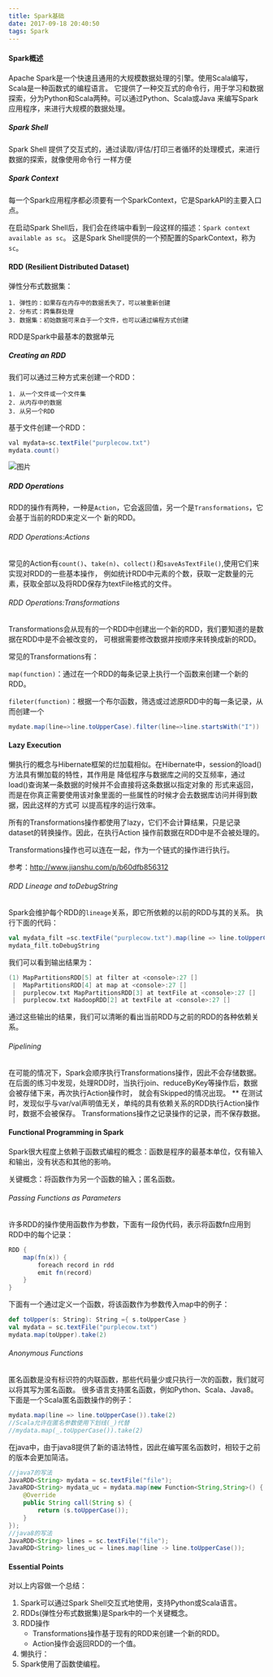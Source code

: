 ```yaml
---
title: Spark基础
date: 2017-09-18 20:40:50
tags: Spark
---
```

#### Spark概述   
Apache Spark是一个快速且通用的大规模数据处理的引擎。使用Scala编写，Scala是一种函数式的编程语言。
它提供了一种交互式的命令行，用于学习和数据探索，分为Python和Scala两种。可以通过Python、Scala或Java
来编写Spark应用程序，来进行大规模的数据处理。
##### Spark Shell   
Spark Shell 提供了交互式的，通过读取/评估/打印三者循环的处理模式，来进行数据的探索，就像使用命令行
一样方便
##### Spark Context
每一个Spark应用程序都必须要有一个SparkContext，它是SparkAPI的主要入口点。

在启动Spark Shell后，我们会在终端中看到一段这样的描述：`Spark context available as sc`。
这是Spark Shell提供的一个预配置的SparkContext，称为`sc`。

<!-- more -->

#### RDD (Resilient Distributed Dataset)
弹性分布式数据集：

    1. 弹性的：如果存在内存中的数据丢失了，可以被重新创建
    2. 分布式：跨集群处理
    3. 数据集：初始数据可来自于一个文件，也可以通过编程方式创建

RDD是Spark中最基本的数据单元

##### Creating an RDD
我们可以通过三种方式来创建一个RDD：

    1. 从一个文件或一个文件集
    2. 从内存中的数据
    3. 从另一个RDD
    
基于文件创建一个RDD：
``` java
val mydata=sc.textFile("purplecow.txt")
mydata.count()
```
![图片]()

##### RDD Operations
RDD的操作有两种，一种是`Action`，它会返回值，另一个是`Transformations`，它会基于当前的RDD来定义一个
新的RDD。
###### RDD Operations:Actions
常见的Action有`count()`、`take(n)`、`collect()`和`saveAsTextFile()`,使用它们来实现对RDD的一些基本操作，
例如统计RDD中元素的个数，获取一定数量的元素，获取全部以及将RDD保存为textFile格式的文件。
###### RDD Operations:Transformations
Transformations会从现有的一个RDD中创建出一个新的RDD，我们要知道的是数据在RDD中是不会被改变的，
可根据需要修改数据并按顺序来转换成新的RDD。

常见的Transformations有：

`map(function)`：通过在一个RDD的每条记录上执行一个函数来创建一个新的RDD。

`fileter(function)`：根据一个布尔函数，筛选或过滤原RDD中的每一条记录，从而创建一个
``` java
mydate.map(line=>line.toUpperCase).filter(line=>line.startsWith("I"))
```

#### Lazy Execution
懒执行的概念与Hibernate框架的烂加载相似。在Hibernate中，session的load()方法具有懒加载的特性，其作用是
降低程序与数据库之间的交互频率，通过load()查询某一条数据的时候并不会直接将这条数据以指定对象的
形式来返回，而是在你真正需要使用该对象里面的一些属性的时候才会去数据库访问并得到数据，因此这样的方式可
以提高程序的运行效率。

所有的Transformations操作都使用了lazy，它们不会计算结果，只是记录dataset的转换操作。因此，在执行Action
操作前数据在RDD中是不会被处理的。

Transformations操作也可以连在一起，作为一个链式的操作进行执行。

参考：http://www.jianshu.com/p/b60dfb856312

###### RDD Lineage and toDebugString
Spark会维护每个RDD的`lineage`关系，即它所依赖的以前的RDD与其的关系。
执行下面的代码：
``` scala
val mydata_filt =sc.textFile("purplecow.txt").map(line => line.toUpperCase()).filter(line => line.startsWith("I"))
mydata_filt.toDebugString
```
我们可以看到输出结果为：
``` scala
(1) MapPartitionsRDD[5] at filter at <console>:27 []
 |  MapPartitionsRDD[4] at map at <console>:27 []
 |  purplecow.txt MapPartitionsRDD[3] at textFile at <console>:27 []
 |  purplecow.txt HadoopRDD[2] at textFile at <console>:27 []

```
通过这些输出的结果，我们可以清晰的看出当前RDD与之前的RDD的各种依赖关系。

###### Pipelining
在可能的情况下，Spark会顺序执行Transformations操作，因此不会存储数据。
在后面的练习中发现，处理RDD时，当执行join、reduceByKey等操作后，数据会被存储下来，再次执行Action操作时，
就会有Skipped的情况出现。
** 在测试时，发现似乎与var/val声明值无关，单纯的具有依赖关系的RDD执行Action操作时，数据不会被保存。
Transformations操作之记录操作的记录，而不保存数据。


#### Functional Programming in Spark
Spark很大程度上依赖于函数式编程的概念：函数是程序的最基本单位，仅有输入和输出，没有状态和其他的影响。

关键概念：将函数作为另一个函数的输入；匿名函数。

###### Passing Functions as Parameters
许多RDD的操作使用函数作为参数，下面有一段伪代码，表示将函数fn应用到RDD中的每个记录：
``` scala
RDD {
    map(fn(x)) {
        foreach record in rdd
        emit fn(record)
    }
}
```
下面有一个通过定义一个函数，将该函数作为参数传入map中的例子：
``` scala
def toUpper(s: String): String ={ s.toUpperCase }
val mydata = sc.textFile("purplecow.txt")
mydata.map(toUpper).take(2)
```
###### Anonymous Functions
匿名函数是没有标识符的内联函数，那些代码量少或只执行一次的函数，我们就可以将其写为匿名函数。
很多语言支持匿名函数，例如Python、Scala、Java8。下面是一个Scala匿名函数操作的例子：
``` scala
mydata.map(line => line.toUpperCase()).take(2)
//Scala允许在匿名参数使用下划线(_)代替
//mydata.map(_.toUpperCase()).take(2)
```
在java中，由于java8提供了新的语法特性，因此在编写匿名函数时，相较于之前的版本会更加简洁。

``` java
//java7的写法
JavaRDD<String> mydata = sc.textFile("file");
JavaRDD<String> mydata_uc = mydata.map(new Function<String,String>() {
    @Override
    public String call(String s) {
        return (s.toUpperCase());
    }
});
//java8的写法
JavaRDD<String> lines = sc.textFile("file");
JavaRDD<String> lines_uc = lines.map(line -> line.toUpperCase());
```

#### Essential Points
对以上内容做一个总结：

1. Spark可以通过Spark Shell交互式地使用，支持Python或Scala语言。
2. RDDs(弹性分布式数据集)是Spark中的一个关键概念。
3. RDD操作
    * Transformations操作基于现有的RDD来创建一个新的RDD。
    * Action操作会返回RDD的一个值。
4. 懒执行：
5. Spark使用了函数使编程。






